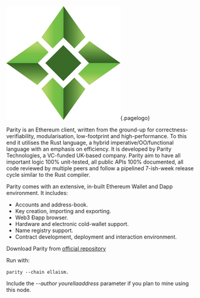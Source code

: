 ![Logo](/uploads/logo.png "Logo"){.pagelogo}
<!-- TITLE: Parity -->
<!-- SUBTITLE: Ellaism - A stable network with no premine and no dev fees -->

Parity is an Ethereum client, written from the ground-up for correctness-verifiability, modularisation, low-footprint and high-performance.
To this end it utilises the Rust language, a hybrid imperative/OO/functional language with an emphasis on efficiency. It is developed by Parity Technologies, a VC-funded UK-based company.
Parity aim to have all important logic 100% unit-tested, all public APIs 100% documented, all code reviewed by multiple peers and follow a pipelined 7-ish-week release cycle similar to the Rust compiler.

Parity comes with an extensive, in-built Ethereum Wallet and Dapp environment. It includes:

* Accounts and address-book.
* Key creation, importing and exporting.
* Web3 Ðapp browser.
* Hardware and electronic cold-wallet support.
* Name registry support.
* Contract development, deployment and interaction environment.

Download Parity from [official repository](https://github.com/paritytech/parity/releases)

Run with:

```
parity --chain ellaism.
```
Include the *--author yourellaaddress* parameter if you plan to mine using this node.